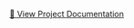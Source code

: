 
[📄 View Project Documentation](https://github.com/skhare075/VideoLink--a-video-conferencing-app/blob/main/videolinkpdf.pdf)
